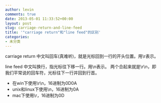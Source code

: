 ```yaml
---
author: levin
comments: true
date: 2013-05-01 11:33:52+00:00
layout: post
slug: carriage-return-and-line-feed
title: '"carriage return"和"line feed"的区别'
categories:
- 未分类
---
```


carriage return 中文叫回车(真难听)，就是光标回到一行的开头位置。用\r表示。

line feed 中文叫换行，指光标往下移一行。用\n表示。<!-- more -->
两个合起来就是\r\n，即我们平常说的回车符，光标往下一行并回到行首。

* 在win下使用\r\n，16进制为0D0A
* unix和linux下使用\n，16进制为0A
* mac下使用\r，16进制为0D
